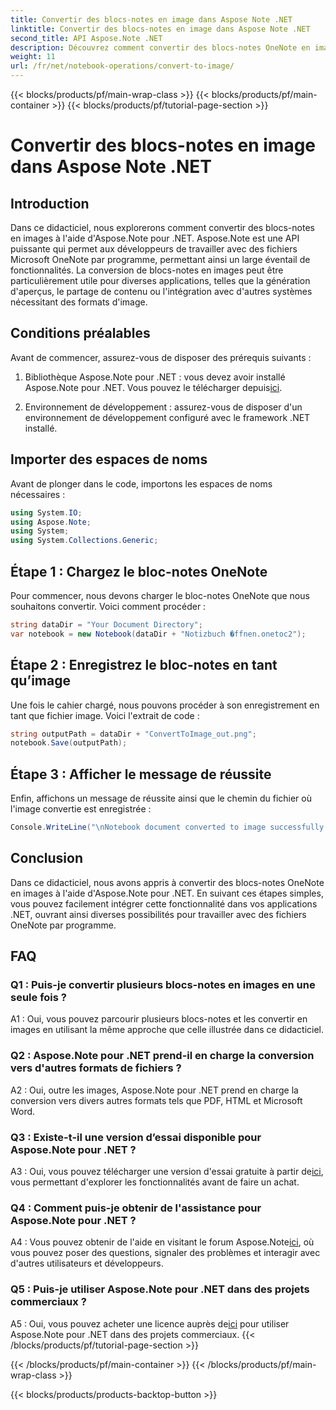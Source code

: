 ```yaml
---
title: Convertir des blocs-notes en image dans Aspose Note .NET
linktitle: Convertir des blocs-notes en image dans Aspose Note .NET
second_title: API Aspose.Note .NET
description: Découvrez comment convertir des blocs-notes OneNote en images à l’aide d’Aspose.Note pour .NET. Suivez ce guide étape par étape pour une intégration transparente.
weight: 11
url: /fr/net/notebook-operations/convert-to-image/
---
```


{{< blocks/products/pf/main-wrap-class >}}
{{< blocks/products/pf/main-container >}}
{{< blocks/products/pf/tutorial-page-section >}}

# Convertir des blocs-notes en image dans Aspose Note .NET

## Introduction

Dans ce didacticiel, nous explorerons comment convertir des blocs-notes en images à l'aide d'Aspose.Note pour .NET. Aspose.Note est une API puissante qui permet aux développeurs de travailler avec des fichiers Microsoft OneNote par programme, permettant ainsi un large éventail de fonctionnalités. La conversion de blocs-notes en images peut être particulièrement utile pour diverses applications, telles que la génération d'aperçus, le partage de contenu ou l'intégration avec d'autres systèmes nécessitant des formats d'image.

## Conditions préalables

Avant de commencer, assurez-vous de disposer des prérequis suivants :

1.  Bibliothèque Aspose.Note pour .NET : vous devez avoir installé Aspose.Note pour .NET. Vous pouvez le télécharger depuis[ici](https://releases.aspose.com/note/net/).

2. Environnement de développement : assurez-vous de disposer d'un environnement de développement configuré avec le framework .NET installé.

## Importer des espaces de noms

Avant de plonger dans le code, importons les espaces de noms nécessaires :

```csharp
using System.IO;
using Aspose.Note;
using System;
using System.Collections.Generic;
```

## Étape 1 : Chargez le bloc-notes OneNote

Pour commencer, nous devons charger le bloc-notes OneNote que nous souhaitons convertir. Voici comment procéder :

```csharp
string dataDir = "Your Document Directory";
var notebook = new Notebook(dataDir + "Notizbuch �ffnen.onetoc2");
```

## Étape 2 : Enregistrez le bloc-notes en tant qu’image

Une fois le cahier chargé, nous pouvons procéder à son enregistrement en tant que fichier image. Voici l'extrait de code :

```csharp
string outputPath = dataDir + "ConvertToImage_out.png";
notebook.Save(outputPath);
```

## Étape 3 : Afficher le message de réussite

Enfin, affichons un message de réussite ainsi que le chemin du fichier où l'image convertie est enregistrée :

```csharp
Console.WriteLine("\nNotebook document converted to image successfully.\nFile saved at " + outputPath);
```

## Conclusion

Dans ce didacticiel, nous avons appris à convertir des blocs-notes OneNote en images à l'aide d'Aspose.Note pour .NET. En suivant ces étapes simples, vous pouvez facilement intégrer cette fonctionnalité dans vos applications .NET, ouvrant ainsi diverses possibilités pour travailler avec des fichiers OneNote par programme.

## FAQ

### Q1 : Puis-je convertir plusieurs blocs-notes en images en une seule fois ?

A1 : Oui, vous pouvez parcourir plusieurs blocs-notes et les convertir en images en utilisant la même approche que celle illustrée dans ce didacticiel.

### Q2 : Aspose.Note pour .NET prend-il en charge la conversion vers d'autres formats de fichiers ?

A2 : Oui, outre les images, Aspose.Note pour .NET prend en charge la conversion vers divers autres formats tels que PDF, HTML et Microsoft Word.

### Q3 : Existe-t-il une version d’essai disponible pour Aspose.Note pour .NET ?

A3 : Oui, vous pouvez télécharger une version d'essai gratuite à partir de[ici](https://releases.aspose.com/), vous permettant d'explorer les fonctionnalités avant de faire un achat.

### Q4 : Comment puis-je obtenir de l'assistance pour Aspose.Note pour .NET ?

 A4 : Vous pouvez obtenir de l'aide en visitant le forum Aspose.Note[ici](https://forum.aspose.com/c/note/28), où vous pouvez poser des questions, signaler des problèmes et interagir avec d'autres utilisateurs et développeurs.

### Q5 : Puis-je utiliser Aspose.Note pour .NET dans des projets commerciaux ?

 A5 : Oui, vous pouvez acheter une licence auprès de[ici](https://purchase.aspose.com/buy) pour utiliser Aspose.Note pour .NET dans des projets commerciaux.
{{< /blocks/products/pf/tutorial-page-section >}}

{{< /blocks/products/pf/main-container >}}
{{< /blocks/products/pf/main-wrap-class >}}

{{< blocks/products/products-backtop-button >}}
